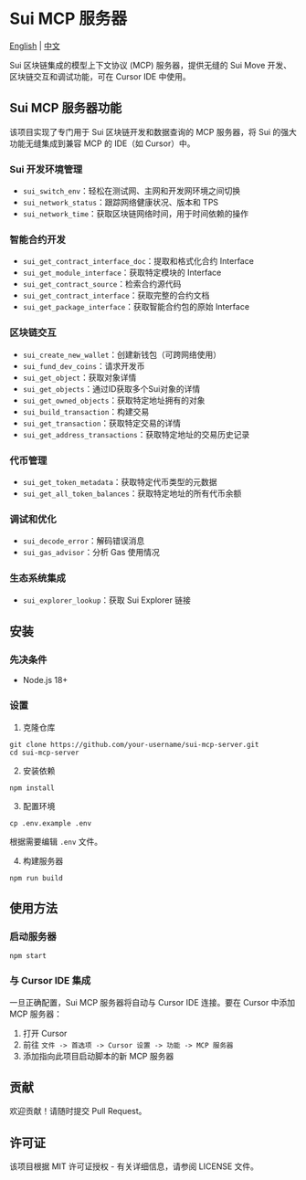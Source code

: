 # Sui MCP 服务器

[English](README.md) | [中文](README.zh-CN.md)

Sui 区块链集成的模型上下文协议 (MCP) 服务器，提供无缝的 Sui Move 开发、区块链交互和调试功能，可在 Cursor IDE 中使用。

## Sui MCP 服务器功能

该项目实现了专门用于 Sui 区块链开发和数据查询的 MCP 服务器，将 Sui 的强大功能无缝集成到兼容 MCP 的 IDE（如 Cursor）中。

### Sui 开发环境管理
- `sui_switch_env`：轻松在测试网、主网和开发网环境之间切换
- `sui_network_status`：跟踪网络健康状况、版本和 TPS
- `sui_network_time`：获取区块链网络时间，用于时间依赖的操作

### 智能合约开发
- `sui_get_contract_interface_doc`：提取和格式化合约 Interface
- `sui_get_module_interface`：获取特定模块的 Interface
- `sui_get_contract_source`：检索合约源代码
- `sui_get_contract_interface`：获取完整的合约文档
- `sui_get_package_interface`：获取智能合约包的原始 Interface

### 区块链交互
- `sui_create_new_wallet`：创建新钱包（可跨网络使用）
- `sui_fund_dev_coins`：请求开发币
- `sui_get_object`：获取对象详情
- `sui_get_objects`：通过ID获取多个Sui对象的详情
- `sui_get_owned_objects`：获取特定地址拥有的对象
- `sui_build_transaction`：构建交易
- `sui_get_transaction`：获取特定交易的详情
- `sui_get_address_transactions`：获取特定地址的交易历史记录

### 代币管理
- `sui_get_token_metadata`：获取特定代币类型的元数据
- `sui_get_all_token_balances`：获取特定地址的所有代币余额

### 调试和优化
- `sui_decode_error`：解码错误消息
- `sui_gas_advisor`：分析 Gas 使用情况

### 生态系统集成
- `sui_explorer_lookup`：获取 Sui Explorer 链接

## 安装

### 先决条件
- Node.js 18+

### 设置

1. 克隆仓库
```
git clone https://github.com/your-username/sui-mcp-server.git
cd sui-mcp-server
```

2. 安装依赖
```
npm install
```

3. 配置环境
```
cp .env.example .env
```
根据需要编辑 `.env` 文件。

4. 构建服务器
```
npm run build
```

## 使用方法

### 启动服务器
```
npm start
```

### 与 Cursor IDE 集成

一旦正确配置，Sui MCP 服务器将自动与 Cursor IDE 连接。要在 Cursor 中添加 MCP 服务器：
1. 打开 Cursor
2. 前往 `文件 -> 首选项 -> Cursor 设置 -> 功能 -> MCP 服务器`
3. 添加指向此项目启动脚本的新 MCP 服务器

## 贡献

欢迎贡献！请随时提交 Pull Request。

## 许可证

该项目根据 MIT 许可证授权 - 有关详细信息，请参阅 LICENSE 文件。 
